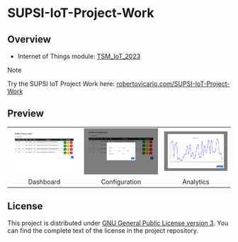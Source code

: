 # SUPSI-IoT-Project-Work

## Overview

- Internet of Things module: [TSM_IoT_2023](https://moodle.msengineering.ch/report/dbextend/?key=TSM_IoT&edition=2023)

> [!NOTE]
> 
> Try the SUPSI IoT Project Work here: [robertovicario.com/SUPSI-IoT-Project-Work](https://www.robertovicario.com/SUPSI-IoT-Project-Work)

## Preview

<table>
    <tr>
        <td><img src="https://raw.githubusercontent.com/robertovicario/SUPSI-IoT-Project-Work/main/docs/Dashboard.png" width="512"></td>
        <td><img src="https://raw.githubusercontent.com/robertovicario/SUPSI-IoT-Project-Work/main/docs/Configuration.png" width="512"></td>
        <td><img src="https://raw.githubusercontent.com/robertovicario/SUPSI-IoT-Project-Work/main/docs/Analytics.png" width="512"></td>
    </tr>
    <tr>
        <td align="center">Dashboard</td>
        <td align="center">Configuration</td>
        <td align="center">Analytics</td>
    </tr>
</table>

## License

This project is distributed under [GNU General Public License version 3](https://opensource.org/license/gpl-3-0). You can find the complete text of the license in the project repository.
